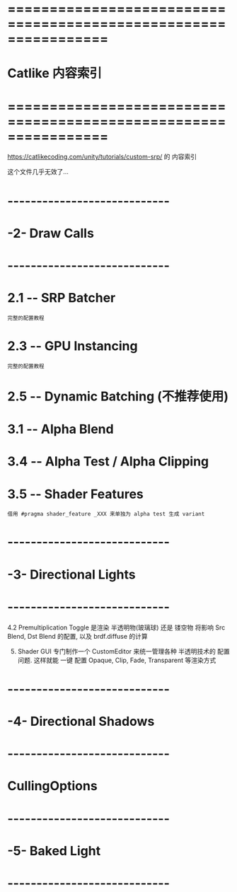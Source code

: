# ================================================================ #
#            Catlike 内容索引
# ================================================================ #

https://catlikecoding.com/unity/tutorials/custom-srp/
的 内容索引

这个文件几乎无效了...


# ---------------------------- #
# -2- Draw Calls
# ---------------------------- #

# 2.1 -- SRP Batcher
    完整的配置教程

# 2.3 -- GPU Instancing
    完整的配置教程

# 2.5 -- Dynamic Batching (不推荐使用)


# 3.1 -- Alpha Blend

# 3.4 -- Alpha Test / Alpha Clipping

# 3.5 -- Shader Features
    借用 #pragma shader_feature _XXX 来单独为 alpha test 生成 variant




# ---------------------------- #
# -3- Directional Lights
# ---------------------------- #


4.2 Premultiplication Toggle
    是渲染 半透明物(玻璃球) 还是 镂空物
    将影响 Src Blend, Dst Blend 的配置, 以及 brdf.diffuse 的计算


5. Shader GUI
    专门制作一个 CustomEditor 来统一管理各种 半透明技术的 配置问题.
    这样就能 一键 配置 Opaque, Clip, Fade, Transparent 等渲染方式




# ---------------------------- #
# -4- Directional Shadows
# ---------------------------- #

# CullingOptions



# ---------------------------- #
# -5- Baked Light
# ---------------------------- #




















